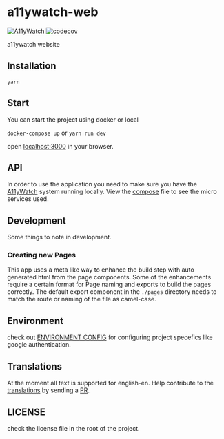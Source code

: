 # a11ywatch-web

[![A11yWatch](https://circleci.com/gh/a11ywatch/web.svg?style=svg)](https://circleci.com/gh/a11ywatch/web)
[![codecov](https://codecov.io/gh/a11ywatch/web/branch/main/graph/badge.svg?token=0LZKQ2H848)](https://codecov.io/gh/a11ywatch/web)
<!-- [![A11yWatch status](https://api.a11ywatch.com/status/a11ywatch.com?style=svg)](https://a11ywatch.com/reports/a11ywatch.com) -->

a11ywatch website

## Installation

```
yarn
```

## Start

You can start the project using docker or local

`docker-compose up` or `yarn run dev`

open [localhost:3000](http://localhost:3000) in your browser.

## API

In order to use the application you need to make sure you have the [A11yWatch](https://github.com/A11yWatch/a11ywatch) system running locally. View the [compose](https://github.com/A11yWatch/a11ywatch/blob/master/docker-compose.yml) file to see the micro services used.

## Development

Some things to note in development.

### Creating new Pages

This app uses a meta like way to enhance the build step with auto generated html from the page components.
Some of the enhancements require a certain format for Page naming and exports to build the pages correctly.
The default export component in the `./pages` directory needs to match the route or naming of the file as camel-case.

## Environment

check out [ENVIRONMENT CONFIG](./ENVIRONMENT.md) for configuring project specefics like google authentication.

## Translations

At the moment all text is supported for english-en. Help contribute to the [translations](https://github.com/A11yWatch/web/tree/main/src/content/strings/a11y) by sending a [PR](https://github.com/A11yWatch/web/compare).

## LICENSE

check the license file in the root of the project.
